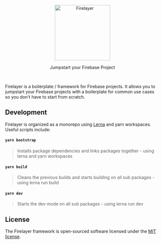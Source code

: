 <p align="center">
  <a href="https://firelayer.io/">
    <img src="https://user-images.githubusercontent.com/3942799/78354991-d7925800-75a4-11ea-9185-c558cf601e25.png" alt="Firelayer" height="180" />
  </a>
</p>

<p align="center">Jumpstart your Firebase Project</p>

<br/>

Firelayer is a boilerplate / framework for Firebase projects.
It allows you to jumpstart your Firebase projects with a boilerplate for common use cases so you don't have to start from scratch.

## Development

Firelayer is organized as a monorepo using [Lerna](https://lerna.js.org/) and yarn workspaces. Useful scripts include:

#### `yarn bootstrap`
> Installs package dependencies and links packages together - using lerna and yarn workspaces

#### `yarn build`
> Cleans the previous builds and starts building on all sub packages - using lerna run build

#### `yarn dev`
> Starts the dev mode on all sub packages - using lerna run dev

## License

The Firelayer framework is open-sourced software licensed under the [MIT license](https://github.com/firelayer/firelayer/blob/master/LICENSE).
